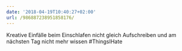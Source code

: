 ```yaml
---
date: '2018-04-19T10:40:27+02:00'
url: /986887238951858176/
---
```

Kreative Einfälle beim Einschlafen nicht gleich Aufschreiben und am nächsten Tag nicht mehr wissen #ThingsIHate
